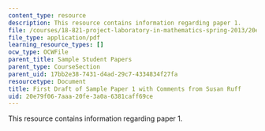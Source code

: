```yaml
---
content_type: resource
description: This resource contains information regarding paper 1.
file: /courses/18-821-project-laboratory-in-mathematics-spring-2013/20e79f067aaa20fe3a0a6381caff69ce_MIT18_821S13_paper1-susan.pdf
file_type: application/pdf
learning_resource_types: []
ocw_type: OCWFile
parent_title: Sample Student Papers
parent_type: CourseSection
parent_uid: 17bb2e38-7431-d4ad-29c7-4334834f27fa
resourcetype: Document
title: First Draft of Sample Paper 1 with Comments from Susan Ruff
uid: 20e79f06-7aaa-20fe-3a0a-6381caff69ce
---
```

This resource contains information regarding paper 1.

